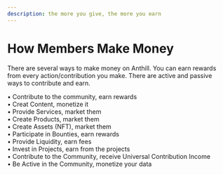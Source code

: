 ```yaml
---
description: the more you give, the more you earn
---
```


# How Members Make Money

There are several ways to make money on Anthill. You can earn rewards from every action/contribution you make. There are active and passive ways to contribute and earn.

• Contribute to the community, earn rewards\
• Creat Content, monetize it\
• Provide Services, market them\
• Create Products, market them\
• Create Assets (NFT), market them\
• Participate in Bounties, earn rewards\
• Provide Liquidity, earn fees\
• Invest in Projects, earn from the projects\
• Contribute to the Community, receive Universal Contribution Income\
• Be Active in the Community, monetize your data
